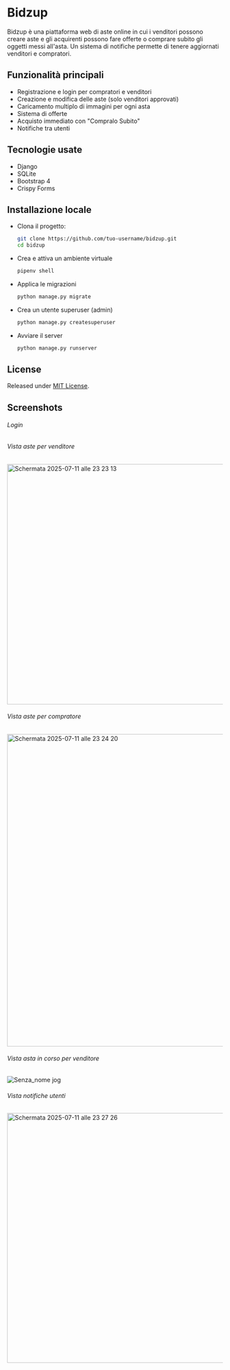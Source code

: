 # Bidzup 

Bidzup è una piattaforma web di aste online in cui i venditori possono creare aste e gli acquirenti possono fare offerte o comprare subito gli oggetti messi all'asta. 
Un sistema di notifiche permette di tenere aggiornati venditori e compratori.

## Funzionalità principali

- Registrazione e login per compratori e venditori
- Creazione e modifica delle aste (solo venditori approvati)
- Caricamento multiplo di immagini per ogni asta
- Sistema di offerte
- Acquisto immediato con "Compralo Subito"
- Notifiche tra utenti

## Tecnologie usate

- Django
- SQLite 
- Bootstrap 4
- Crispy Forms



## Installazione locale

- Clona il progetto:   
   ```bash
   git clone https://github.com/tuo-username/bidzup.git
   cd bidzup

- Crea e attiva un ambiente virtuale
    ```bash
    pipenv shell 

- Applica le migrazioni
    ```bash
    python manage.py migrate    

- Crea un utente superuser (admin)
    ```bash
    python manage.py createsuperuser

- Avviare il server
    ```bash
    python manage.py runserver


## License
Released under [MIT License](LICENSE.txt).
## Screenshots
###### Login


###### Vista aste per venditore
<img width="1162" height="560" alt="Schermata 2025-07-11 alle 23 23 13" src="https://github.com/user-attachments/assets/f52259ad-543f-43b4-b7dd-28bac54db7dd" />

###### Vista aste per compratore
<img width="1118" height="728" alt="Schermata 2025-07-11 alle 23 24 20" src="https://github.com/user-attachments/assets/06f39ea1-ba4a-4b68-86af-78e36c5e1354" />

###### Vista asta in corso per venditore

![Senza_nome jog](https://github.com/user-attachments/assets/c5132315-f134-49a6-a8b7-0ecb2cfebb26)

###### Vista notifiche utenti
<img width="1150" height="582" alt="Schermata 2025-07-11 alle 23 27 26" src="https://github.com/user-attachments/assets/944a6109-edcd-4a45-9126-30671eacb6ec" />
